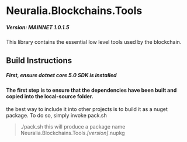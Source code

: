 # Neuralia.Blockchains.Tools

##### Version:  MAINNET 1.0.1.5

This library contains the essential low level tools used by the blockchain.


## Build Instructions

##### First, ensure dotnet core 5.0 SDK is installed

#### The first step is to ensure that the dependencies have been built and copied into the local-source folder.


the best way to include it into other projects is to build it as a nuget package. 
To do so, simply invoke pack.sh
> ./pack.sh
this will produce a package name Neuralia.Blockchains.Tools.*[version]*.nupkg
